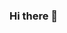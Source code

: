 ### Hi there 👋

<!--
**kbadal19/kbadal19** is a ✨ _special_ ✨ repository because its `README.md` (this file) appears on your GitHub profile.

Here are some ideas to get you started:
[![An image of @kbadal19's Holopin badges, which is a link to view their full Holopin profile](https://holopin.me/kbadal19)](https://holopin.io/@kbadal19)

- 🔭 I’m currently working on ...
- 🌱 I’m currently learning ...
- 👯 I’m looking to collaborate on ...
- 🤔 I’m looking for help with ...
- 💬 Ask me about ...
- 📫 How to reach me: ...
- 😄 Pronouns: ...
- ⚡ Fun fact: ...
-->
